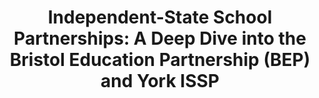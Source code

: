 ---
layout: publication
title: "Independent-State School Partnerships: A Deep Dive into the Bristol Education Partnership (BEP) and York ISSP"
authors: Louis Hodge and Helen McGlade
year: 2025
institution: Education Policy Institute
address: London, UK
type: Research Report
pdf: epi.org.uk/wp-content/uploads/2025/04/EPI_ISSP-deep-dive_report_V3-1.pdf
landing: epi.org.uk/publications-and-research/independent-state-school-partnerships-deep-dive/
---